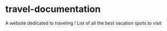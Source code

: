 # travel-documentation
A website dedicated to traveling ! List of all the best vacation spots to visit
